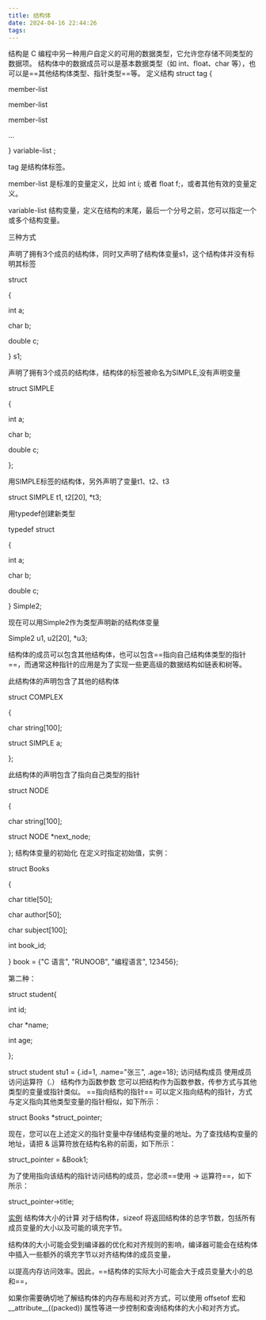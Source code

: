 ```yaml
---
title: 结构体
date: 2024-04-16 22:44:26
tags: 
---
```


结构是 C 编程中另一种用户自定义的可用的数据类型，它允许您存储不同类型的数据项。
结构体中的数据成员可以是基本数据类型（如 int、float、char 等），也可以是==其他结构体类型、指针类型==等。
定义结构
struct tag {

  member-list

  member-list

  member-list 

  ...

} variable-list ;

tag 是结构体标签。

member-list 是标准的变量定义，比如 int i; 或者 float f;，或者其他有效的变量定义。

variable-list 结构变量，定义在结构的末尾，最后一个分号之前，您可以指定一个或多个结构变量。

三种方式

声明了拥有3个成员的结构体，同时又声明了结构体变量s1，这个结构体并没有标明其标签

struct

{

int a;

char b;

double c;

} s1;

声明了拥有3个成员的结构体，结构体的标签被命名为SIMPLE,没有声明变量

struct SIMPLE

{

int a;

char b;

double c;

};

用SIMPLE标签的结构体，另外声明了变量t1、t2、t3

struct SIMPLE t1, t2\[20\], \*t3;

用typedef创建新类型

typedef struct

{

int a;

char b;

double c;

} Simple2;

现在可以用Simple2作为类型声明新的结构体变量

Simple2 u1, u2\[20\], \*u3;

结构体的成员可以包含其他结构体，也可以包含==指向自己结构体类型的指针==，而通常这种指针的应用是为了实现一些更高级的数据结构如链表和树等。

此结构体的声明包含了其他的结构体

struct COMPLEX

{

  char string\[100\];

  struct SIMPLE a;

};

此结构体的声明包含了指向自己类型的指针

struct NODE

{

  char string\[100\];

  struct NODE \*next_node;

};
结构体变量的初始化
在定义时指定初始值，实例：

struct Books

{

 char title\[50\];

 char author\[50\];

 char subject\[100\];

 int  book_id;

} book = {"C 语言", "RUNOOB", "编程语言", 123456};

第二种：

struct student{

int id;

char \*name;

int age;

};

struct student stu1 = {.id=1, .name="张三", .age=18};
访问结构成员
使用成员访问运算符（.）
结构作为函数参数
您可以把结构作为函数参数，传参方式与其他类型的变量或指针类似。
==指向结构的指针==
可以定义指向结构的指针，方式与定义指向其他类型变量的指针相似，如下所示：

struct Books \*struct_pointer;

现在，您可以在上述定义的指针变量中存储结构变量的地址。为了查找结构变量的地址，请把 & 运算符放在结构名称的前面，如下所示：

struct_pointer = &Book1;

为了使用指向该结构的指针访问结构的成员，您必须==使用 -\> 运算符==，如下所示：

struct_pointer-\>title;

[实例](https://www.runoob.com/cprogramming/c-structures.html#:~:text=%E6%8C%87%E9%92%88%E7%9A%84%E6%A6%82%E5%BF%B5%EF%BC%9A-,%E5%AE%9E%E4%BE%8B,-%23include%20%3Cstdio.h)
结构体大小的计算
对于结构体，sizeof 将返回结构体的总字节数，包括所有成员变量的大小以及可能的填充字节。

结构体的大小可能会受到编译器的优化和对齐规则的影响，编译器可能会在结构体中插入一些额外的填充字节以对齐结构体的成员变量，

以提高内存访问效率。因此，==结构体的实际大小可能会大于成员变量大小的总和==，

如果你需要确切地了解结构体的内存布局和对齐方式，可以使用 offsetof 宏和 \_\_attribute\_\_((packed)) 属性等进一步控制和查询结构体的大小和对齐方式。
